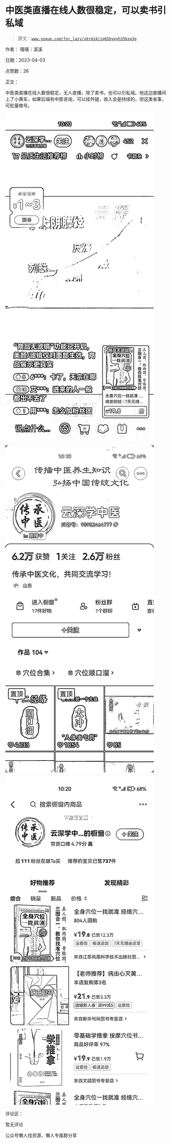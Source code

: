 # 中医类直播在线人数很稳定，可以卖书引私域

> 原文：[`www.yuque.com/for_lazy/xkrm14/iq65bypyh35kxq3g`](https://www.yuque.com/for_lazy/xkrm14/iq65bypyh35kxq3g)



作者： 嘻嘻｜溪溪



日期：2023-04-03



点赞数：26

<ne-hole id="u816f10e7" data-lake-id="u816f10e7">

正文：



中医类直播在线人数很稳定，无人直播，除了卖书，也可以引私域。他这边直播间上了小黄车，如果后端有中医咨询，可以挂外链，收入会是持续的，但这类省事，可批量做号。



![](img/885aa5d942474bf0342f4202c813b00d.png)



![](img/c1ae616f9b3157d1335763fd76650606.png)



![](img/2a46a8c92e91afe78abf0396e8268c29.png)

<ne-hole id="ue0fa6ee9" data-lake-id="ue0fa6ee9">

评论区：



暂无评论

<ne-hole id="ue643d46f" data-lake-id="ue643d46f">

公众号懒人找资源，懒人专属群分享

</ne-hole></ne-hole></ne-hole>
